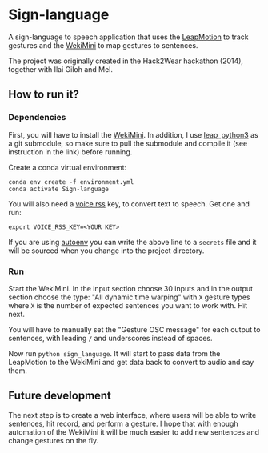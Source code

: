 # Sign-language

A sign-language to speech application that uses the [LeapMotion](http://leapmotion.com/) to track gestures and the [WekiMini](http://wekinator.org/) to map gestures to sentences.

The project was originally created in the Hack2Wear hackathon (2014), together with Ilai Giloh and Mel.

## How to run it?

### Dependencies

First, you will have to install the [WekiMini](http://wekinator.org/). In addition, I use [leap_python3](https://github.com/Nagasaki45/leap_python3) as a git submodule, so make sure to pull the submodule and compile it (see instruction in the link) before running.

Create a conda virtual environment:

    conda env create -f environment.yml
    conda activate Sign-language

You will also need a [voice rss](http://voicerss.org/) key, to convert text to speech. Get one and run:

    export VOICE_RSS_KEY=<YOUR KEY>

If you are using [autoenv](https://github.com/horosgrisa/autoenv) you can write the above line to a `secrets` file and it will be sourced when you change into the project directory.

### Run

Start the WekiMini. In the input section choose 30 inputs and in the output section choose the type: "All dynamic time warping" with `X` gesture types where `X` is the number of expected sentences you want to work with. Hit next.

You will have to manually set the "Gesture OSC message" for each output to sentences, with leading `/` and underscores instead of spaces.

Now run `python sign_language`. It will start to pass data from the LeapMotion to the WekiMini and get data back to convert to audio and say them.

## Future development

The next step is to create a web interface, where users will be able to write sentences, hit record, and perform a gesture. I hope that with enough automation of the WekiMini it will be much easier to add new sentences and change gestures on the fly.
